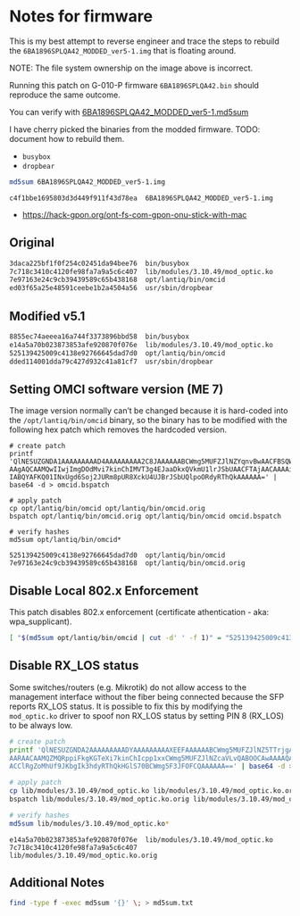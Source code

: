 # Notes for firmware

This is my best attempt to reverse engineer and trace the steps to
rebuild the `6BA1896SPLQA42_MODDED_ver5-1.img` that is floating around.

NOTE: The file system ownership on the image above is incorrect.

Running this patch on G-010-P firmware `6BA1896SPLQA42.bin` should reproduce
the same outcome.

You can verify with [6BA1896SPLQA42_MODDED_ver5-1.md5sum](6BA1896SPLQA42_MODDED_ver5-1.md5sum)

I have cherry picked the binaries from the modded firmware.
TODO: document how to rebuild them.

- `busybox`
- `dropbear`

```sh
md5sum 6BA1896SPLQA42_MODDED_ver5-1.img
```

```
c4f1bbe1695803d3d449f911f43d78ea  6BA1896SPLQA42_MODDED_ver5-1.img
```

- https://hack-gpon.org/ont-fs-com-gpon-onu-stick-with-mac

## Original 

```sh
3daca225bf1f0f254c02451da94bee76  bin/busybox
7c718c3410c4120fe98fa7a9a5c6c407  lib/modules/3.10.49/mod_optic.ko
7e97163e24c9cb39439589c65b438168  opt/lantiq/bin/omcid
ed03f65a25e48591ceebe1b2a4504a56  usr/sbin/dropbear
```

## Modified v5.1

```sh
8855ec74aeeea16a744f3373896bbd58  bin/busybox
e14a5a70b023873853afe920870f076e  lib/modules/3.10.49/mod_optic.ko
525139425009c4138e92766645dad7d0  opt/lantiq/bin/omcid
dded114001dda79c427d932c41a81cf7  usr/sbin/dropbear
```

## Setting OMCI software version (ME 7)

The image version normally can’t be changed because it is hard-coded
into the `/opt/lantiq/bin/omcid` binary, so the binary has to be
modified with the following hex patch which removes the hardcoded version.

```
# create patch
printf 'QlNESUZGNDA1AAAAAAAAAD4AAAAAAAAA2C8JAAAAAABCWmg5MUFZJlNZYqnvBwAACFBSQWAAAMAA
AAgAQCAAMQwIIwjImgDOdMvi7kinChIMVT3g4EJaaDkxQVkmU1lrJSbUAACFTAjAACAAAAiCAAAI
IABQYAFKQ01INxUgd6Soj2JURm8pUR8XckU4UJBrJSbUQlpoORdyRThQkAAAAAA=' | base64 -d > omcid.bspatch

# apply patch
cp opt/lantiq/bin/omcid opt/lantiq/bin/omcid.orig
bspatch opt/lantiq/bin/omcid.orig opt/lantiq/bin/omcid omcid.bspatch

# verify hashes
md5sum opt/lantiq/bin/omcid*
```

```
525139425009c4138e92766645dad7d0  opt/lantiq/bin/omcid
7e97163e24c9cb39439589c65b438168  opt/lantiq/bin/omcid.orig
```

## Disable Local 802.x Enforcement

This patch disables 802.x enforcement (certificate athentication - aka: wpa_supplicant).

```sh
[ "$(md5sum opt/lantiq/bin/omcid | cut -d' ' -f 1)" = "525139425009c4138e92766645dad7d0" ] && printf '\x00' | dd of=opt/lantiq/bin/omcid conv=notrunc seek=275337 bs=1 count=1 2>/dev/null && echo patched
```

## Disable RX_LOS status

Some switches/routers (e.g. Mikrotik) do not allow access to the management
interface without the fiber being connected because the SFP reports RX_LOS status.
It is possible to fix this by modifying the `mod_optic.ko` driver to spoof
non RX_LOS status by setting PIN 8 (RX_LOS) to be always low.

```sh
# create patch
printf 'QlNESUZGNDA2AAAAAAAAADYAAAAAAAAAXEEFAAAAAABCWmg5MUFZJlNZ5TTrjgAAB+ZARjAEACAA
AARAACAAMQZMQRppiFkgKGTeXi7kinChIcpp1xxCWmg5MUFZJlNZcaVLvQABOOCAwAAAAQAIAAig
ACClRgZoMhUf9JKbgIk3hdyRThQkHGlS70BCWmg5F3JFOFCQAAAAAA==' | base64 -d > mod_optic.bspatch

# apply patch
cp lib/modules/3.10.49/mod_optic.ko lib/modules/3.10.49/mod_optic.ko.orig
bspatch lib/modules/3.10.49/mod_optic.ko.orig lib/modules/3.10.49/mod_optic.ko mod_optic.bspatch

# verify hashes
md5sum lib/modules/3.10.49/mod_optic.ko*
```

```
e14a5a70b023873853afe920870f076e  lib/modules/3.10.49/mod_optic.ko
7c718c3410c4120fe98fa7a9a5c6c407  lib/modules/3.10.49/mod_optic.ko.orig
```

## Additional Notes

```sh
find -type f -exec md5sum '{}' \; > md5sum.txt
```
